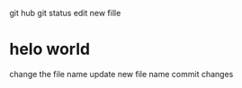 git hub
git status
edit new fille
# helo world
change the file name
 update new file name
 commit changes
